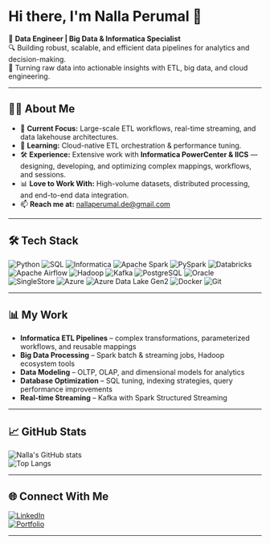 # Hi there, I'm Nalla Perumal 👋  

💼 **Data Engineer | Big Data & Informatica Specialist**  
🔍 Building robust, scalable, and efficient data pipelines for analytics and decision-making.  
🚀 Turning raw data into actionable insights with ETL, big data, and cloud engineering.

---

## 🧑‍💻 About Me  
- 🔭 **Current Focus:** Large-scale ETL workflows, real-time streaming, and data lakehouse architectures.  
- 🌱 **Learning:** Cloud-native ETL orchestration & performance tuning.  
- 🛠 **Experience:**  Extensive work with **Informatica PowerCenter & IICS** — designing, developing, and optimizing complex mappings, workflows, and sessions.  
- 📊 **Love to Work With:** High-volume datasets, distributed processing, and end-to-end data integration.  
- 📫 **Reach me at:** [nallaperumal.de@gmail.com](mailto:nallaperumal.de@gmail.com)  

---

## 🛠 Tech Stack  
![Python](https://img.shields.io/badge/Python-3776AB?logo=python&logoColor=white) 
![SQL](https://img.shields.io/badge/SQL-%2307405e.svg?logo=sqlite&logoColor=white) 
![Informatica](https://img.shields.io/badge/Informatica-DD0031?logo=informatica&logoColor=white) 
![Apache Spark](https://img.shields.io/badge/Apache%20Spark-E25A1C?logo=apachespark&logoColor=white) 
![PySpark](https://img.shields.io/badge/PySpark-EE7C2D?logo=apache&logoColor=white)
![Databricks](https://img.shields.io/badge/Databricks-FF3621?logo=databricks&logoColor=white)
![Apache Airflow](https://img.shields.io/badge/Apache%20Airflow-017CEE?logo=apacheairflow&logoColor=white)
![Hadoop](https://img.shields.io/badge/Hadoop-FFCC00?logo=apachehadoop&logoColor=black) 
![Kafka](https://img.shields.io/badge/Kafka-231F20?logo=apachekafka&logoColor=white) 
![PostgreSQL](https://img.shields.io/badge/PostgreSQL-316192?logo=postgresql&logoColor=white) 
![Oracle](https://img.shields.io/badge/Oracle-F80000?logo=oracle&logoColor=white) 
![SingleStore](https://img.shields.io/badge/SingleStore-AA00FF?logo=singlestore&logoColor=white) 
![Azure](https://img.shields.io/badge/Azure-0089D6?logo=microsoftazure&logoColor=white)
![Azure Data Lake Gen2](https://img.shields.io/badge/Azure%20Data%20Lake%20Gen2-0089D6?logo=microsoftazure&logoColor=white)
![Docker](https://img.shields.io/badge/Docker-2496ED?logo=docker&logoColor=white) 
![Git](https://img.shields.io/badge/Git-F05032?logo=git&logoColor=white)

---

## 📊 My Work
- **Informatica ETL Pipelines** – complex transformations, parameterized workflows, and reusable mappings  
- **Big Data Processing** – Spark batch & streaming jobs, Hadoop ecosystem tools  
- **Data Modeling** – OLTP, OLAP, and dimensional models for analytics  
- **Database Optimization** – SQL tuning, indexing strategies, query performance improvements  
- **Real-time Streaming** – Kafka with Spark Structured Streaming  

---

## 📈 GitHub Stats  
![Nalla's GitHub stats](https://github-readme-stats.vercel.app/api?username=nallaperumaletl&show_icons=true&theme=dracula)  
![Top Langs](https://github-readme-stats.vercel.app/api/top-langs/?username=nallaperumaletl&layout=compact&theme=dracula)  

---

## 🌐 Connect With Me  
[![LinkedIn](https://img.shields.io/badge/LinkedIn-0A66C2?logo=linkedin&logoColor=white)](https://www.linkedin.com/in/YOUR_LINKEDIN/)  
[![Portfolio](https://img.shields.io/badge/Portfolio-000000?logo=github&logoColor=white)](https://nallaperumaletl.github.io/)  

---

<!-- For WakaTime stats in future -->
<!--START_SECTION:waka-->
<!--END_SECTION:waka-->
